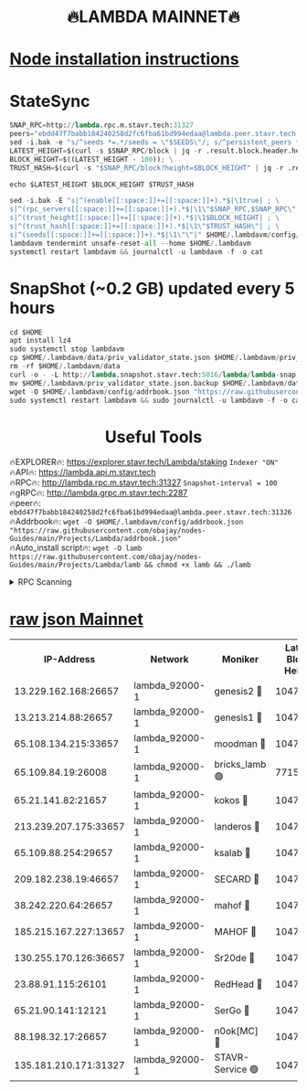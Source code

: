 <h1 align="center"> 🔥LAMBDA MAINNET🔥</h1>


[Node installation instructions](https://github.com/obajay/nodes-Guides/tree/main/Projects/Lambda)
=


# StateSync
```python
SNAP_RPC=http://lambda.rpc.m.stavr.tech:31327
peers="ebdd47f7babb184240258d2fc6fba61bd994edaa@lambda.peer.stavr.tech:31326" 
sed -i.bak -e "s/^seeds *=.*/seeds = \"$SEEDS\"/; s/^persistent_peers *=.*/persistent_peers = \"$PEERS\"/" $HOME/.lambdavm/config/config.toml
LATEST_HEIGHT=$(curl -s $SNAP_RPC/block | jq -r .result.block.header.height); \
BLOCK_HEIGHT=$((LATEST_HEIGHT - 100)); \
TRUST_HASH=$(curl -s "$SNAP_RPC/block?height=$BLOCK_HEIGHT" | jq -r .result.block_id.hash)

echo $LATEST_HEIGHT $BLOCK_HEIGHT $TRUST_HASH

sed -i.bak -E "s|^(enable[[:space:]]+=[[:space:]]+).*$|\1true| ; \
s|^(rpc_servers[[:space:]]+=[[:space:]]+).*$|\1\"$SNAP_RPC,$SNAP_RPC\"| ; \
s|^(trust_height[[:space:]]+=[[:space:]]+).*$|\1$BLOCK_HEIGHT| ; \
s|^(trust_hash[[:space:]]+=[[:space:]]+).*$|\1\"$TRUST_HASH\"| ; \
s|^(seeds[[:space:]]+=[[:space:]]+).*$|\1\"\"|" $HOME/.lambdavm/config/config.toml
lambdavm tendermint unsafe-reset-all --home $HOME/.lambdavm
systemctl restart lambdavm && journalctl -u lambdavm -f -o cat

```
# SnapShot (~0.2 GB) updated every 5 hours
```python
cd $HOME
apt install lz4
sudo systemctl stop lambdavm
cp $HOME/.lambdavm/data/priv_validator_state.json $HOME/.lambdavm/priv_validator_state.json.backup
rm -rf $HOME/.lambdavm/data
curl -o - -L http://lambda.snapshot.stavr.tech:5016/lambda/lambda-snap.tar.lz4 | lz4 -c -d - | tar -x -C $HOME/.lambdavm --strip-components 2
mv $HOME/.lambdavm/priv_validator_state.json.backup $HOME/.lambdavm/data/priv_validator_state.json
wget -O $HOME/.lambdavm/config/addrbook.json "https://raw.githubusercontent.com/obajay/nodes-Guides/main/Projects/Lambda/addrbook.json"
sudo systemctl restart lambdavm && sudo journalctl -u lambdavm -f -o cat
```
 <h1 align="center"> Useful Tools</h1>

🔥EXPLORER🔥:      https://explorer.stavr.tech/Lambda/staking	        `Indexer "ON"` \
🔥API🔥: 			 		 https://lambda.api.m.stavr.tech \
🔥RPC🔥:           http://lambda.rpc.m.stavr.tech:31327	              `Snapshot-interval = 100` \
🔥gRPC🔥:          http://lambda.grpc.m.stavr.tech:2287 \
🔥peer🔥:					 `ebdd47f7babb184240258d2fc6fba61bd994edaa@lambda.peer.stavr.tech:31326` \
🔥Addrbook🔥:    ```wget -O $HOME/.lambdavm/config/addrbook.json "https://raw.githubusercontent.com/obajay/nodes-Guides/main/Projects/Lambda/addrbook.json"``` \
🔥Auto_install script🔥: ```wget -O lamb https://raw.githubusercontent.com/obajay/nodes-Guides/main/Projects/Lambda/lamb && chmod +x lamb && ./lamb```


<details>
<summary>RPC Scanning</summary>

<h2 align="center"> We scan nodes in real time every 4 hours. And we provide the final result of RPC endpoints.
We cannot influence the operation of these nodes in any way. </h2>


```python
If Voting Power is higher than 0 --> then the Node is a validator of the network and may be subject to attack and be a potential threat to the chain.
```
```python
We marked such validators with a red symbol
```

</details>

[raw json Mainnet](https://rpc-check.lambm.stavr.tech/lambm/rpc-lambm-result.json)
=


<table><tr><th>IP-Address</th><th>Network</th><th>Moniker</th><th>Latest Block Height</th><th>Earliest Block Height</th><th>Catching Up</th><th>Tx Index</th><th>Voting Power</th><th>Scan Time</th></tr><tr><td>13.229.162.168:26657</td><td>lambda_92000-1</td><td>genesis2 🔴</td><td>10471367</td><td>1</td><td>False</td><td>on</td><td>16646601</td><td>2023-12-11T01:52:20.764889934UTC</td></tr><tr><td>13.213.214.88:26657</td><td>lambda_92000-1</td><td>genesis1 🔴</td><td>10471367</td><td>1</td><td>False</td><td>on</td><td>107835</td><td>2023-12-11T01:52:25.070321050UTC</td></tr><tr><td>65.108.134.215:33657</td><td>lambda_92000-1</td><td>moodman 🔴</td><td>10471369</td><td>632001</td><td>False</td><td>off</td><td>1070005</td><td>2023-12-11T01:52:30.435232662UTC</td></tr><tr><td>65.109.84.19:26008</td><td>lambda_92000-1</td><td>bricks_lamb 🟢</td><td>7715743</td><td>7581001</td><td>False</td><td>on</td><td>0</td><td>2023-12-11T01:52:37.114388109UTC</td></tr><tr><td>65.21.141.82:21657</td><td>lambda_92000-1</td><td>kokos 🔴</td><td>10471368</td><td>7716001</td><td>False</td><td>off</td><td>546765</td><td>2023-12-11T01:52:27.557619658UTC</td></tr><tr><td>213.239.207.175:33657</td><td>lambda_92000-1</td><td>landeros 🔴</td><td>10471365</td><td>8136001</td><td>False</td><td>off</td><td>936244</td><td>2023-12-11T01:52:14.619678564UTC</td></tr><tr><td>65.109.88.254:29657</td><td>lambda_92000-1</td><td>ksalab 🔴</td><td>10471369</td><td>8715001</td><td>False</td><td>on</td><td>502160</td><td>2023-12-11T01:52:31.175216845UTC</td></tr><tr><td>209.182.238.19:46657</td><td>lambda_92000-1</td><td>SECARD 🔴</td><td>10471367</td><td>9443001</td><td>False</td><td>on</td><td>2092101</td><td>2023-12-11T01:52:19.851613930UTC</td></tr><tr><td>38.242.220.64:26657</td><td>lambda_92000-1</td><td>mahof 🔴</td><td>10471363</td><td>10131001</td><td>False</td><td>off</td><td>770350</td><td>2023-12-11T01:52:09.820591755UTC</td></tr><tr><td>185.215.167.227:13657</td><td>lambda_92000-1</td><td>MAHOF 🔴</td><td>10471367</td><td>10134001</td><td>False</td><td>on</td><td>2051510</td><td>2023-12-11T01:52:24.159834544UTC</td></tr><tr><td>130.255.170.126:36657</td><td>lambda_92000-1</td><td>Sr20de 🔴</td><td>10471365</td><td>10353001</td><td>False</td><td>off</td><td>671386</td><td>2023-12-11T01:52:15.425592331UTC</td></tr><tr><td>23.88.91.115:26101</td><td>lambda_92000-1</td><td>RedHead 🔴</td><td>10471365</td><td>10371365</td><td>False</td><td>off</td><td>553202</td><td>2023-12-11T01:52:14.926241094UTC</td></tr><tr><td>65.21.90.141:12121</td><td>lambda_92000-1</td><td>SerGo 🔴</td><td>10471369</td><td>10371369</td><td>False</td><td>off</td><td>10531604</td><td>2023-12-11T01:52:31.521105792UTC</td></tr><tr><td>88.198.32.17:26657</td><td>lambda_92000-1</td><td>n0ok[MC] 🔴</td><td>10471370</td><td>10371370</td><td>False</td><td>off</td><td>1578630</td><td>2023-12-11T01:52:34.633979176UTC</td></tr><tr><td>135.181.210.171:31327</td><td>lambda_92000-1</td><td>STAVR-Service 🟢</td><td>10471369</td><td>10470001</td><td>False</td><td>on</td><td>0</td><td>2023-12-11T01:52:30.013276938UTC</td></tr></table>

